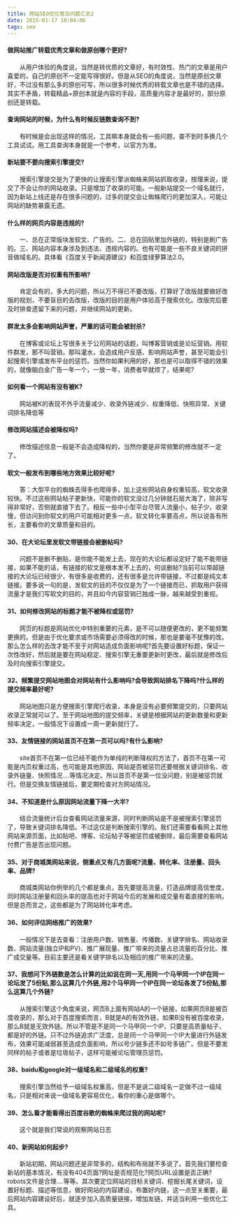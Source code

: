 ```yaml
---
title: 网站SEO优化常见问题汇总2
date: 2015-01-17 10:04:06
tags: seo
---
```

#### 做网站推广转载优秀文章和做原创哪个更好?
　　从用户体验的角度说，当然是转优质的文章好，有时效性、热门的文章是用户喜爱的，自己的原创不一定能写得很好。但是从SEO的角度说，当然是原创文章好，不过没有那么多的原创可写，所以很多时候优秀的转载文章也是不错的选择。其实不矛盾，转载精品+原创本就是内容的手段，高质量内容才是最好的，部分原创还是转载。
#### 查询网站的时候，为什么有时候反链数查询不到?
　　有时候是会出现这样的情况，工具嘛本身就会有一些问题，查不到时多换几个工具试试。用工具查询本身就是一个参考，以官方为准。
#### 新站要不要向搜索引擎提交?
　　搜索引擎提交是为了更快的让搜索引擎派蜘蛛来网站抓取收录，按理来说，提交了不会让你的网站收录。只是增加了收录的可能。一般新站提交一个域名就行，因为新站上线还是存在很多问题的，过多的提交会让蜘蛛爬行的更加深入，可能让网站的缺势暴露无遗。
#### 什么样的网页内容是违规的?
　　一、总在正常版块发软文、广告的。二、总在回贴里加外链的，特别是刷广告的。三、网站内容本身涉及到违法、违规内容的。也有可能是一些不良关键词的拼音做域名的。具体看《百度关于新闻源建议》和百度绿萝算法2.0。
#### 网站改版是否对权重有所影响?
　　肯定会有的，多大的问题，所以万不得已不要改版，打算好了改版就要做好改版的规划，不要盲目的去改版，改版的目的是用户体验高于搜索优化。改版完后要及时排查遗留下来的问题，并继续网站的更新。
#### 群发太多会影响网站声誉，严重的话可能会被封杀?
　　在博客或论坛上写很多关于公司网站的话题，叫博客营销或是论坛营销。用软件群发，那不叫营销，那叫灌水，会造成用户反感、影响网站声誉，甚至可能会引起搜索引擎或发布平台的惩罚。当然你如果利用的好，那也是可以取得不错的效果的，就像脑白金广告一年一个，一放一年，消费者早就烦了，结果呢?
#### 如何看一个网站有没有被K?
　　网站被K的表现不外乎流量减少、收录外链减少、权重降低、快照异常、关键词排名降低等
#### 修改网站描述会被降权吗?
　　修改描述信息一般是不会造成降权的，当然你要是非常频繁的修改就不一定了。
#### 软文一般发布到哪些地方效果比较好呢?
　　答：大型平台的蜘蛛去得多也爬得多，加上这些网站自身权重较高，软文收录较快。不过这些网站帖子更新快，可能你的软文没过几分钟就石层大海了，除非写得非常好，否侧就直接下去了。相反一些中小型平台尽管人流量小，帖子少，收录慢，但访问到你软文的用户可能相对更多一点，软文转化率要高点，所以说各有所长，主要看你的文章质量和目的。
#### 30、在大论坛里发软文带链接会被删帖吗?
　　问题不是删不删贴，是你能不能发上去，现在的大论坛都设定好了能不能带链接，如果不能的话，有链接的软文是根本发不上去的，何谈删帖?当前可以带超链接的大论坛已经很少，有很多是收费的，还有很多是允许带链接，不过都是纯文本链接。要多说一句的是，发软文的目的不仅仅是为了一个链接而已，抓取用户获得流量才是我们写软文的目的，并且如今内容营销已独成一脉，越来越受到重视。
#### 31、如何修改网站的标题才能不被降权或惩罚?
　　网页的标题是网站优化中特别重要的元素，是不可以随便更改的，更不能频繁更换的。但是由于优化要求或市场需要必须得改的时候，那也是要毫不犹豫的改。那么怎么样的去改才能不至于对网站造成负面影响呢?首先要设置好标题，保证一次性改好，然后就是要在网站稳定、搜索引擎无重要更新时更改，最后就是修改后及时向搜索引擎提交。
#### 32、频繁提交网站地图会对网站有什么影响吗?会导致网站排名下降吗?什么样的提交频率最好呢?
　　网站地图只是方便搜索引擎爬行收录，本身是没有必要频繁提交的，只要网站收录正常就可以了。至于网站地图的提交频率，关键是根据网站的更新数量和更新频率决定，一般情况下设置成一周一更新就行了。
#### 33、友情链接的网站首页不在第一页可以吗?有什么影响?
　　site首页不在第一位已经不能作为单纯的判断降权的方法了，首页不在第一可能是内页权重过高，也可能是其他原因，网站是否被惩罚还要根据关键词排名、收录外链量、快照情况....等情况决定。所以首页不是第一位没问题，别是被惩罚就行。但是交换友情链接后，要定期检查对方网站情况。
#### 34、不知道是什么原因网站流量下降一大半?
　　结合流量统计后台查看网站流量来源，同时判断网站是不是被搜索引擎惩罚了，导致关键词排名降低。不过这仅是判断搜索引擎的。我们还需要看看网上其他网站来源页面，比如贴吧、博客、论坛帖子等被惩罚或被删除，最后需要查看网站付费广告是否出现问题。
#### 35、对于商城类网站来说，侧重点又有几方面呢?流量、转化率、注册量、回头率、品牌?
　　商城类网站你例举的几个都是重点，首先要提高流量，打造品牌提高信誉度，同时网站注册量和回头率的提高也对于网站今后的发展和成交量有着直接的影响，但是总而言之，这些都是为了网站转化率考虑。
#### 36、如何评估网络推广的效果?
　　一般情况下是去查看：注册用户数、销售量、传播数、关键字排名、网站收录数、网站流量(独立IP和PV)、推广展现量、推广带来的流量占总流量的百分比、推广成交量等。目前主要还是看关键字排名以及相应的推广带来的流量。
#### 37、我想问下外链数是怎么计算的比如说在同一天,用同一个马甲同一个IP在同一论坛发了5份贴,那么这算几个外链,用2个马甲同一个IP在同一论坛各发了5份贴,那么这算几个外链?
　　从搜索引擎这个角度来说，网页B上面有网站A的一个链接，如果网页B是被百度收录的，那么对于百度搜索而言，B就是A的有效外链，如果B没有被百度收录，那么B就是无效外链。所以不管是不是同一个马甲同一个IP，只要是高质量帖子，都是好的外链。只不过外链追求广泛度，总是同一个马甲同一个IP大量进行外链发布，效果可能减弱甚至造成负面影响，所以号少链多还不如号多链广。但是不要发同样的帖子或者是垃圾帖子，这样可能被论坛管理员惩罚。
#### 38、baidu和google对一级域名和二级域名的权重?
　　搜索引擎当然给予一级域名权重高，但是不是说二级域名一定做不过一级域名，只是相对来说一级域名更容易优化，看你的重心是做哪个。
#### 39、怎么看才能看得出百度谷歌的蜘蛛来爬过我的网站呢?
　　这个就是我们常说的观察网站日志
#### 40、新网站如何起步?
　　新站初期，网站问题还是非常多的，结构和布局就不多说了。首先我们要检查新站的基本情况，有没有404页面?网址是否规范化?网页URL设置是否正确?robots文件是合理....等等。其次要定位网站的目标关键词、挖掘长尾关键词，设置好标题、描述等信息，做好网站的内容建设，布置好内链，这一点至关重要，最后网站内容建设好后，就逐步加入高质量链接，增加友链，并适当利用一些优化工具。